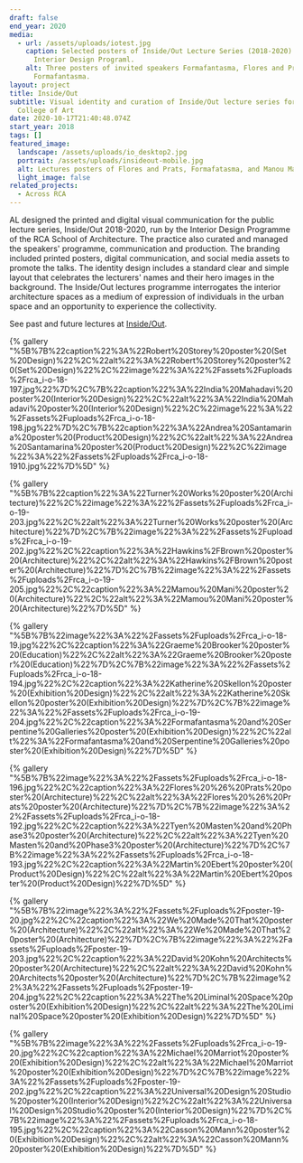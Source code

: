 ```yaml
---
draft: false
end_year: 2020
media:
  - url: /assets/uploads/iotest.jpg
    caption: Selected posters of Inside/Out Lecture Series (2018-2020) for RCA
      Interior Design Programl.
    alt: Three posters of invited speakers Formafantasma, Flores and Prats,
      Formafantasma.
layout: project
title: Inside/Out
subtitle: Visual identity and curation of Inside/Out lecture series for Royal
  College of Art
date: 2020-10-17T21:40:48.074Z
start_year: 2018
tags: []
featured_image:
  landscape: /assets/uploads/io_desktop2.jpg
  portrait: /assets/uploads/insideout-mobile.jpg
  alt: Lectures posters of Flores and Prats, Formafatasma, and Manou Mami
  light_image: false
related_projects:
  - Across RCA
---
```

AL designed the printed and digital visual communication for the public lecture series, Inside/Out 2018-2020, run by the Interior Design Programme of the RCA School of Architecture. The practice also curated and managed the speakers' programme, communication and production. The branding included printed posters, digital communication, and social media assets to promote the talks. The identity design includes a standard clear and simple layout that celebrates the lecturers' names and their hero images in the background.  The Inside/Out lectures programme interrogates the interior architecture spaces as a medium of expression of individuals in the urban space and an opportunity to experience the collectivity.

See past and future lectures at [Inside/Out](https://www.rca.ac.uk/news-and-events/events/?programme=interiordesign&period=past).

{% gallery "%5B%7B%22caption%22%3A%22Robert%20Storey%20poster%20(Set%20Design)%22%2C%22alt%22%3A%22Robert%20Storey%20poster%20(Set%20Design)%22%2C%22image%22%3A%22%2Fassets%2Fuploads%2Frca_i-o-18-197.jpg%22%7D%2C%7B%22caption%22%3A%22India%20Mahadavi%20poster%20(Interior%20Design)%22%2C%22alt%22%3A%22India%20Mahadavi%20poster%20(Interior%20Design)%22%2C%22image%22%3A%22%2Fassets%2Fuploads%2Frca_i-o-18-198.jpg%22%7D%2C%7B%22caption%22%3A%22Andrea%20Santamarina%20poster%20(Product%20Design)%22%2C%22alt%22%3A%22Andrea%20Santamarina%20poster%20(Product%20Design)%22%2C%22image%22%3A%22%2Fassets%2Fuploads%2Frca_i-o-18-1910.jpg%22%7D%5D" %}

{% gallery "%5B%7B%22caption%22%3A%22Turner%20Works%20poster%20(Architecture)%22%2C%22image%22%3A%22%2Fassets%2Fuploads%2Frca_i-o-19-203.jpg%22%2C%22alt%22%3A%22Turner%20Works%20poster%20(Architecture)%22%7D%2C%7B%22image%22%3A%22%2Fassets%2Fuploads%2Frca_i-o-19-202.jpg%22%2C%22caption%22%3A%22Hawkins%2FBrown%20poster%20(Architecture)%22%2C%22alt%22%3A%22Hawkins%2FBrown%20poster%20(Architecture)%22%7D%2C%7B%22image%22%3A%22%2Fassets%2Fuploads%2Frca_i-o-19-205.jpg%22%2C%22caption%22%3A%22Mamou%20Mani%20poster%20(Architecture)%22%2C%22alt%22%3A%22Mamou%20Mani%20poster%20(Architecture)%22%7D%5D" %}

{% gallery "%5B%7B%22image%22%3A%22%2Fassets%2Fuploads%2Frca_i-o-18-19.jpg%22%2C%22caption%22%3A%22Graeme%20Brooker%20poster%20(Education)%22%2C%22alt%22%3A%22Graeme%20Brooker%20poster%20(Education)%22%7D%2C%7B%22image%22%3A%22%2Fassets%2Fuploads%2Frca_i-o-18-194.jpg%22%2C%22caption%22%3A%22Katherine%20Skellon%20poster%20(Exhibition%20Design)%22%2C%22alt%22%3A%22Katherine%20Skellon%20poster%20(Exhibition%20Design)%22%7D%2C%7B%22image%22%3A%22%2Fassets%2Fuploads%2Frca_i-o-19-204.jpg%22%2C%22caption%22%3A%22Formafantasma%20and%20Serpentine%20Galleries%20poster%20(Exhibition%20Design)%22%2C%22alt%22%3A%22Formafantasma%20and%20Serpentine%20Galleries%20poster%20(Exhibition%20Design)%22%7D%5D" %}

{% gallery "%5B%7B%22image%22%3A%22%2Fassets%2Fuploads%2Frca_i-o-18-196.jpg%22%2C%22caption%22%3A%22Flores%20%26%20Prats%20poster%20(Architecture)%22%2C%22alt%22%3A%22Flores%20%26%20Prats%20poster%20(Architecture)%22%7D%2C%7B%22image%22%3A%22%2Fassets%2Fuploads%2Frca_i-o-18-192.jpg%22%2C%22caption%22%3A%22Tyen%20Masten%20and%20Phase3%20poster%20(Architecture)%22%2C%22alt%22%3A%22Tyen%20Masten%20and%20Phase3%20poster%20(Architecture)%22%7D%2C%7B%22image%22%3A%22%2Fassets%2Fuploads%2Frca_i-o-18-193.jpg%22%2C%22caption%22%3A%22Martin%20Ebert%20poster%20(Product%20Design)%22%2C%22alt%22%3A%22Martin%20Ebert%20poster%20(Product%20Design)%22%7D%5D" %}

{% gallery "%5B%7B%22image%22%3A%22%2Fassets%2Fuploads%2Fposter-19-20.jpg%22%2C%22caption%22%3A%22We%20Made%20That%20poster%20(Architecture)%22%2C%22alt%22%3A%22We%20Made%20That%20poster%20(Architecture)%22%7D%2C%7B%22image%22%3A%22%2Fassets%2Fuploads%2Fposter-19-203.jpg%22%2C%22caption%22%3A%22David%20Kohn%20Architects%20poster%20(Architecture)%22%2C%22alt%22%3A%22David%20Kohn%20Architects%20poster%20(Architecture)%22%7D%2C%7B%22image%22%3A%22%2Fassets%2Fuploads%2Fposter-19-204.jpg%22%2C%22caption%22%3A%22The%20Liminal%20Space%20poster%20(Exhibition%20Design)%22%2C%22alt%22%3A%22The%20Liminal%20Space%20poster%20(Exhibition%20Design)%22%7D%5D" %}

{% gallery "%5B%7B%22image%22%3A%22%2Fassets%2Fuploads%2Frca_i-o-19-20.jpg%22%2C%22caption%22%3A%22Michael%20Marriot%20poster%20(Exhibition%20Design)%22%2C%22alt%22%3A%22Michael%20Marriot%20poster%20(Exhibition%20Design)%22%7D%2C%7B%22image%22%3A%22%2Fassets%2Fuploads%2Fposter-19-202.jpg%22%2C%22caption%22%3A%22Universal%20Design%20Studio%20poster%20(Interior%20Design)%22%2C%22alt%22%3A%22Universal%20Design%20Studio%20poster%20(Interior%20Design)%22%7D%2C%7B%22image%22%3A%22%2Fassets%2Fuploads%2Frca_i-o-18-195.jpg%22%2C%22caption%22%3A%22Casson%20Mann%20poster%20(Exhibition%20Design)%22%2C%22alt%22%3A%22Casson%20Mann%20poster%20(Exhibition%20Design)%22%7D%5D" %}